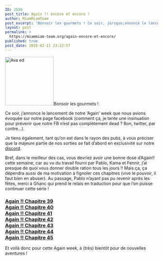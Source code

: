 ```yaml
---
ID: 2556
post_title: Again !! encore et encore !
author: MiamMiamTeam
post_excerpt: 'Bonsoir les gourmets ! Ce soir, j&rsquo;annonce le lancement de notre &lsquo;Again&rsquo; week que nous avions &eacute;voqu&eacute;e sur notre page facebook (comment &ccedil;a, je tente une insinuation pour pr&eacute;venir que...'
layout: post
permalink: >
  https://miammiam-team.org/again-encore-et-encore/
published: true
post_date: 2018-02-11 23:22:57
---
```

<p><img class="alignleft" src="https://united-subs.dearclouds.com/wp-content/uploads/2018/04/24b2b4951691def8507d0050bedcb72b.jpg" alt="Ava ed" width="160" height="160" />Bonsoir les gourmets !</p>
<p>Ce soir, j&rsquo;annonce le lancement de notre &lsquo;Again&rsquo; week que nous avions évoquée sur notre page facebook (comment ça, je tente une insinuation pour prévenir que notre FB n&rsquo;est pas complètement dead ? Bon, twitter, par contre&#8230;).</p>
<p>Je tiens également, tant qu&rsquo;on est dans le rayon des pubs, à vous préciser que la majeure partie de nos sorties se fait d&rsquo;abord en exclusivité sur notre <a href="https://discord.gg/jfn3PN9">discord</a>.</p>
<p>Bref, dans le meilleur des cas, vous devriez avoir une bonne dose d&rsquo;Again!! cette semaine, car au vu du travail fourni par Pablo, Kama et Fennir, j&rsquo;ai presque de quoi vous donner double ration tous les jours !! Mais ça, ça dépendra aussi de ma motivation à fignoler ces chapitres (vive le pouvoir, il faut bien en abuser). Au passage, Pablo n&rsquo;ayant pas pu revenir après les fêtes, merci à Ghanc qui prend le relais en traduction pour que l&rsquo;on puisse continuer cette série !</p>
<h3><a href="https://mega.nz/#!gDIUQQgT!WI41NdM_UNU7MKfBmAY6XjU_oWmbb9tjyxY_uxcK7Qw">Again !! Chapitre 39</a><br />
<a href="https://mega.nz/#!0X5TzYhC!fexdinP4hTt-kJPsd6TVKGAYF45YDhtBgSIv6cwY2iI">Again !! Chapitre 40</a><br />
<a href="https://mega.nz/#!IbplEJaa!i7y-3XofdGQ1x_z_8x_Yd1D67MYG7OgD5mURJwn98Ik">Again !! Chapitre 41</a><br />
<a href="https://mega.nz/#!ICZThara!3KRS2TQVJEUiM1IFJsS7vhoOcju4yRhuPjoX3muxPk8">Again !! Chapitre 42</a><br />
<a href="https://mega.nz/#!gHAWlAhK!CRLQsbAEfsxta4_MFwsggQLKDy18WqZQYn32YQVHw6Y">Again !! Chapitre 43</a><br />
<a href="https://mega.nz/#!EexkSDAb!seTZLl5ufmn4YewVhTu18zSgxA6AATJjU0ACaLCFnjI">Again !! Chapitre 44</a><br />
<a href="https://mega.nz/#!1Tw0DSjS!zEsaJ154mIL5yUwoWlnDTxLCEW9PbzQjcHqtidf8-FI">Again !! Chapitre 45</a><br />
</h3>
<p>Et voilà donc pour cette Again week, à (très) bientôt pour de nouvelles aventures !</p>